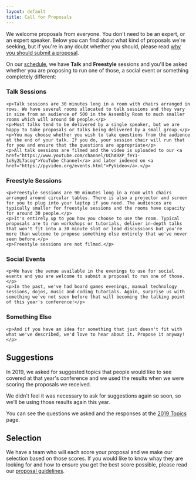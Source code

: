 ```yaml
---
layout: default
title: Call for Proposals
---
```


We welcome proposals from everyone. You don't need to be an expert, or an expert speaker. Below you can find about what kind of proposals we're seeking, but if you're in any doubt whether you should, please read [why you should submit a proposal](/cfp/why/).

On our [schedule](https://pretalx.com/pycon-uk-2020/schedule/), we have **Talk** and **Freestyle** sessions and you'll be asked whether you are proposing to run one of those, a social event or something completely different:

<div class="row">
  <div class="box box_left box_blue">
    <h3>Talk Sessions</h3>

    <p>Talk sessions are 30 minutes long in a room with chairs arranged in rows. We have several rooms allocated to talk sessions and they vary in size from an audience of 500 in the Assembly Room to much smaller rooms which will around 50 people.</p>
    <p>Most talks tend to be delivered by a single speaker, but we are happy to take proposals or talks being delivered by a small group.</p>
    <p>You may choose whether you wish to take questions from the audience at the end of your talk. If you do, your session chair will run that for you and ensure that the questions are appropriate</p>
    <p>All talk sessions are filmed and the video is uploaded to our <a href="https://www.youtube.com/channel/UChA9XP_feY1-1oSy2L7acog">YouTube Channel</a> and later indexed on <a href="https://pyvideo.org/events.html">PyVideo</a>.</p>
  </div>

  <div class="box box_right box_red">
    <h3>Freestyle Sessions</h3>

    <p>Freestyle sessions are 90 minutes long in a room with chairs arranged around circular tables. There is also a projector and screen for you to plug into your laptop if you need. The audiences are typically smaller for freestyle sessions and the rooms have capacity for around 30 people.</p>
    <p>It's entirely up to you how you choose to use the room. Typical proposals are to run workshops or tutorials, deliver in-depth talks that won't fit into a 30 minute slot or lead discussions but you're more than welcome to propose something else entirely that we've never seen before.</p>
    <p>Freestyle sessions are not filmed.</p>
  </div>
</div>

<div class="row">
  <div class="box box_left box_yellow">
    <h3>Social Events</h3>

    <p>We have the venue available in the evenings to use for social events and you are welcome to submit a proposal to run one of those.</p>
    <p>In the past, we've had board games evenings, manual technology sessions, dojos, music and coding tutorials. Again, surprise us with something we've not seen before that will becoming the talking point of this year's conference!</p>
  </div>

  <div class="box box_right box_blue">
    <h3>Something Else</h3>

    <p>And if you have an idea for something that just doesn't fit with what we've described, we'd love to hear about it. Propose it anyway!</p>
  </div>
</div>

## Suggestions
In 2019, we asked for suggested topics that people would like to see covered at that year's conference and we used the results when we were scoring the proposals we received.

We didn't feel it was necessary to ask for suggestions again so soon, so we'll be using those results again this year.

You can see the questions we asked and the responses at the [2019 Topics](https://2019.pyconuk.org/call-proposals/topics-pycon-uk-2019/) page.

## Selection
We have a team who will each score your proposal and we make our selection based on those scores. If you would like to know whay they are looking for and how to ensure you get the best score possible, please read our [proposal guidelines](/cfp/guidelines/).
